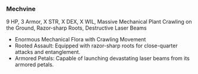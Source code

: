 ### Mechvine

9 HP, 3 Armor, X STR, X DEX, X WIL, Massive Mechanical Plant Crawling on the Ground, Razor-sharp Roots, Destructive Laser Beams

- Enormous Mechanical Flora with Crawling Movement
- Rooted Assault: Equipped with razor-sharp roots for close-quarter attacks and entanglement.
- Armored Petals: Capable of launching devastating laser beams from its armored petals.

